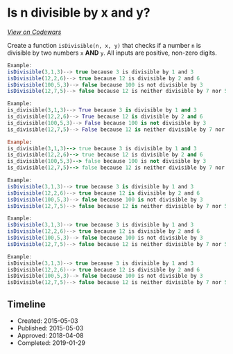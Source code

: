 # Is n divisible by x and y?
[*View on Codewars*](https://www.codewars.com/kata/is-n-divisible-by-x-and-y)

Create a function `isDivisible(n, x, y)` that checks if a number `n` is divisible by two numbers `x` **AND** `y`. All inputs are positive, non-zero digits.

```javascript
Example:
isDivisible(3,1,3)--> true because 3 is divisible by 1 and 3
isDivisible(12,2,6)--> true because 12 is divisible by 2 and 6
isDivisible(100,5,3)--> false because 100 is not divisible by 3
isDivisible(12,7,5)--> false because 12 is neither divisible by 7 nor 5
```
```python
Example:
is_divisible(3,1,3)--> True because 3 is divisible by 1 and 3
is_divisible(12,2,6)--> True because 12 is divisible by 2 and 6
is_divisible(100,5,3)--> False because 100 is not divisible by 3
is_divisible(12,7,5)--> False because 12 is neither divisible by 7 nor 5
```
```ruby
Example:
is_divisible(3,1,3)--> true because 3 is divisible by 1 and 3
is_divisible(12,2,6)--> true because 12 is divisible by 2 and 6
is_divisible(100,5,3)--> false because 100 is not divisible by 3
is_divisible(12,7,5)--> false because 12 is neither divisible by 7 nor 5
```
```csharp
Example:
isDivisible(3,1,3)--> true because 3 is divisible by 1 and 3
isDivisible(12,2,6)--> true because 12 is divisible by 2 and 6
isDivisible(100,5,3)--> false because 100 is not divisible by 3
isDivisible(12,7,5)--> false because 12 is neither divisible by 7 nor 5
```
```java
Example:
isDivisible(3,1,3)--> true because 3 is divisible by 1 and 3
isDivisible(12,2,6)--> true because 12 is divisible by 2 and 6
isDivisible(100,5,3)--> false because 100 is not divisible by 3
isDivisible(12,7,5)--> false because 12 is neither divisible by 7 nor 5
```
```c
Example:
isDivisible(3,1,3)--> true because 3 is divisible by 1 and 3
isDivisible(12,2,6)--> true because 12 is divisible by 2 and 6
isDivisible(100,5,3)--> false because 100 is not divisible by 3
isDivisible(12,7,5)--> false because 12 is neither divisible by 7 nor 5
```



## Timeline
- Created: 2015-05-03
- Published: 2015-05-03
- Approved: 2018-04-08
- Completed: 2019-01-29